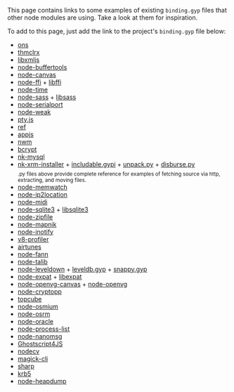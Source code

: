 This page contains links to some examples of existing `binding.gyp` files that other node modules are using. Take a look at them for inspiration.

To add to this page, just add the link to the project's `binding.gyp` file below:

* [ons](https://github.com/XadillaX/aliyun-ons/blob/master/binding.gyp)
* [thmclrx](https://github.com/XadillaX/thmclrx/blob/master/binding.gyp)
* [libxmljs](https://github.com/polotek/libxmljs/blob/master/binding.gyp)
* [node-buffertools](https://github.com/bnoordhuis/node-buffertools/blob/master/binding.gyp)
* [node-canvas](https://github.com/LearnBoost/node-canvas/blob/master/binding.gyp)
* [node-ffi](https://github.com/rbranson/node-ffi/blob/master/binding.gyp) + [libffi](https://github.com/rbranson/node-ffi/blob/master/deps/libffi/libffi.gyp)
* [node-time](https://github.com/TooTallNate/node-time/blob/master/binding.gyp)
* [node-sass](https://github.com/sass/node-sass/blob/master/binding.gyp) + [libsass](https://github.com/sass/node-sass/blob/master/src/libsass.gyp)
* [node-serialport](https://github.com/voodootikigod/node-serialport/blob/master/binding.gyp)
* [node-weak](https://github.com/TooTallNate/node-weak/blob/master/binding.gyp)
* [pty.js](https://github.com/chjj/pty.js/blob/master/binding.gyp)
* [ref](https://github.com/TooTallNate/ref/blob/master/binding.gyp)
* [appjs](https://github.com/milani/appjs/blob/master/binding.gyp)
* [nwm](https://github.com/mixu/nwm/blob/master/binding.gyp)
* [bcrypt](https://github.com/ncb000gt/node.bcrypt.js/blob/master/binding.gyp)
* [nk-mysql](https://github.com/mmod/nodamysql/blob/master/binding.gyp)
* [nk-xrm-installer](https://github.com/mmod/nk-xrm-installer/blob/master/binding.gyp) + [includable.gypi](https://github.com/mmod/nk-xrm-installer/blob/master/includable.gypi) + [unpack.py](https://github.com/mmod/nk-xrm-installer/blob/master/unpack.py) + [disburse.py](https://github.com/mmod/nk-xrm-installer/blob/master/disburse.py)   
  <sub>.py files above provide complete reference for examples of fetching source via http, extracting, and moving files.</sub>
* [node-memwatch](https://github.com/lloyd/node-memwatch/blob/master/binding.gyp)
* [node-ip2location](https://github.com/bolgovr/node-ip2location/blob/master/binding.gyp)
* [node-midi](https://github.com/justinlatimer/node-midi/blob/master/binding.gyp)
* [node-sqlite3](https://github.com/developmentseed/node-sqlite3/blob/master/binding.gyp) + [libsqlite3](https://github.com/developmentseed/node-sqlite3/blob/master/deps/sqlite3.gyp)
* [node-zipfile](https://github.com/mapbox/node-zipfile/blob/master/binding.gyp)
* [node-mapnik](https://github.com/mapnik/node-mapnik/blob/master/binding.gyp)
* [node-inotify](https://github.com/c4milo/node-inotify/blob/master/binding.gyp)
* [v8-profiler](https://github.com/c4milo/v8-profiler/blob/master/binding.gyp)
* [airtunes](https://github.com/radioline/node_airtunes/blob/master/binding.gyp)
* [node-fann](https://github.com/c4milo/node-fann/blob/master/binding.gyp)
* [node-talib](https://github.com/oransel/node-talib/blob/master/binding.gyp)
* [node-leveldown](https://github.com/rvagg/node-leveldown/blob/master/binding.gyp) + [leveldb.gyp](https://github.com/rvagg/node-leveldown/blob/master/deps/leveldb/leveldb.gyp) + [snappy.gyp](https://github.com/rvagg/node-leveldown/blob/master/deps/snappy/snappy.gyp)
* [node-expat](https://github.com/astro/node-expat/blob/master/binding.gyp) + [libexpat](https://github.com/astro/node-expat/blob/master/deps/libexpat/libexpat.gyp)
* [node-openvg-canvas](https://github.com/luismreis/node-openvg-canvas/blob/master/binding.gyp) + [node-openvg](https://github.com/luismreis/node-openvg/blob/master/binding.gyp)
* [node-cryptopp](https://github.com/BatikhSouri/node-cryptopp/blob/master/binding.gyp)
* [topcube](https://github.com/creationix/topcube/blob/master/binding.gyp)
* [node-osmium](https://github.com/osmcode/node-osmium/blob/master/binding.gyp)
* [node-osrm](https://github.com/DennisOSRM/node-osrm)
* [node-oracle](https://github.com/joeferner/node-oracle/blob/master/binding.gyp)
* [node-process-list](https://github.com/ReklatsMasters/node-process-list/blob/master/binding.gyp)
* [node-nanomsg](https://github.com/nickdesaulniers/node-nanomsg/blob/master/binding.gyp)
* [Ghostscript4JS](https://github.com/NickNaso/ghostscript4js/blob/master/binding.gyp)
* [nodecv](https://github.com/xudafeng/nodecv/blob/master/binding.gyp)
* [magick-cli](https://github.com/NickNaso/magick-cli/blob/master/binding.gyp)
* [sharp](https://github.com/lovell/sharp/blob/master/binding.gyp)
* [krb5](https://github.com/adaltas/node-krb5/blob/master/binding.gyp)
* [node-heapdump](https://github.com/bnoordhuis/node-heapdump/blob/master/binding.gyp)
